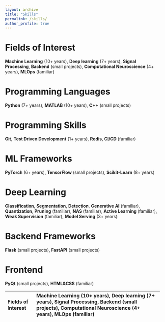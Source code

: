 ```yaml
---
layout: archive
title: "Skills"
permalink: /skills/
author_profile: true
---
```


# Fields of Interest
**Machine Learning** (10+ years), **Deep learning** (7+ years), **Signal Processing**, **Backend** (small projects), **Computational Neuroscience** (4+ years), **MLOps** (familiar)

# Programming Languages
**Python** (7+ years), **MATLAB** (10+ years), **C++** (small projects)

# Programming Skills
**Git**, **Test Driven Development** (1+ years), **Redis**, **CI/CD** (familiar)

# ML Frameworks
**PyTorch** (6+ years), **TensorFlow** (small projects), **Scikit-Learn** (8+ years)

# Deep Learning
**Classification**, **Segmentation**, **Detection**, **Generative AI** (familiar), **Quantization**, **Pruning** (familiar), **NAS** (familiar), **Active Learning** (familiar), **Weak Supervision** (familiar), **Model Serving** (3+ years)

# Backend Frameworks
**Flask** (small projects), **FastAPI** (small projects)

# Frontend
**PyQt** (small projects), **HTML&CSS** (familiar)

| Fields of Interest | **Machine Learning** (10+ years), **Deep learning** (7+ years), **Signal Processing**, **Backend** (small projects), **Computational Neuroscience** (4+ years), **MLOps** (familiar) |
|:-------------------|:-------------------------------------------------------------------------------------------------------------------------------------------------------------------------------------|

